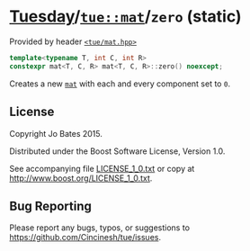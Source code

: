 [Tuesday](../../../README.md)/[`tue::mat`](../../headers/mat.md)/`zero` (static)
================================================================================
Provided by header [`<tue/mat.hpp>`](../../headers/mat.md)

```c++
template<typename T, int C, int R>
constexpr mat<T, C, R> mat<T, C, R>::zero() noexcept;
```

Creates a new [`mat`](../../headers/mat.md) with each and every component set to
`0`.

License
-------
Copyright Jo Bates 2015.

Distributed under the Boost Software License, Version 1.0.

See accompanying file [LICENSE_1_0.txt](../../../LICENSE_1_0.txt) or copy at
http://www.boost.org/LICENSE_1_0.txt.

Bug Reporting
-------------
Please report any bugs, typos, or suggestions to
https://github.com/Cincinesh/tue/issues.
